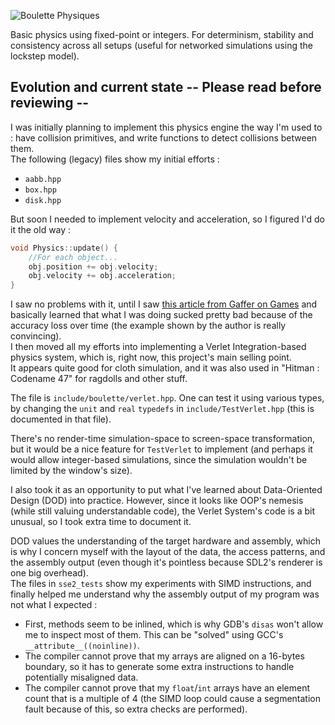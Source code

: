 ![Boulette Physiques](https://dl.dropboxusercontent.com/u/76675545/boulette.png)

Basic physics using fixed-point or integers.
For determinism, stability and consistency across all setups (useful for networked 
simulations using the lockstep model).  

## Evolution and current state -- Please read before reviewing --

I was initially planning to implement this physics engine the way I'm used to : have collision primitives, and write functions to detect collisions between 
them.  
The following (legacy) files show my initial efforts :
- `aabb.hpp`
- `box.hpp`
- `disk.hpp`
  
But soon I needed to implement velocity and acceleration, so I figured I'd do
it the old way :
```C
void Physics::update() {
    //For each object...
    obj.position += obj.velocity;
    obj.velocity += obj.acceleration;
}
```
I saw no problems with it, until I saw [this article from Gaffer on Games](http://gafferongames.com/game-physics/integration-basics/) and basically
learned that what I was doing sucked pretty bad because of the accuracy loss
over time (the example shown by the author is really convincing).  
I then moved all my efforts into implementing a Verlet Integration-based physics system, 
which is, right now, this project's main selling point.  
It appears quite good for cloth simulation, and it was also used in "Hitman : Codename 47" for ragdolls and other stuff.  
  
The file is `include/boulette/verlet.hpp`. One can test it using various types, by changing
the `unit` and `real` `typedefs` in `include/TestVerlet.hpp` (this is documented in that file).  
  
There's no render-time simulation-space to screen-space transformation, but it would be a nice feature
for `TestVerlet` to implement (and perhaps it would allow integer-based simulations, since the simulation
wouldn't be limited by the window's size).  
   
I also took it as an opportunity to put what I've learned about
Data-Oriented Design (DOD) into practice. However, since it looks like OOP's 
nemesis (while still valuing understandable code), the Verlet System's code is a 
bit unusual, so I took extra time to document it.  

DOD values the understanding of the target hardware and assembly, which is why I
concern myself with the layout of the data, the access patterns, and the assembly
output (even though it's pointless because SDL2's renderer is one big overhead).  
The files in `sse2_tests` show my experiments with SIMD instructions, and finally helped me
understand why the assembly output of my program was not what I expected :
- First, methods seem to be inlined, which is why GDB's `disas` won't allow me
  to inspect most of them. This can be "solved" using GCC's `__attribute__((noinline))`.
- The compiler cannot prove that my arrays are aligned on a 16-bytes boundary, so it has
  to generate some extra instructions to handle potentially misaligned data.
- The compiler cannot prove that my `float`/`int` arrays have an element count that is a multiple of 4 
  (the SIMD loop could cause a segmentation fault because of this, so extra checks are performed).

